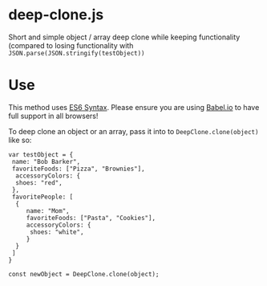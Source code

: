 # deep-clone.js
Short and simple object / array deep clone while keeping functionality (compared to losing functionality with ```JSON.parse(JSON.stringify(testObject))```

# Use
This method uses [ES6 Syntax](http://es6-features.org/#Constants). Please ensure you are using [Babel.io](https://babeljs.io) to have full support in all browsers!

To deep clone an object or an array, pass it into to ```DeepClone.clone(object)``` like so:

```
var testObject = {
 name: "Bob Barker",
 favoriteFoods: ["Pizza", "Brownies"],
  accessoryColors: {
  shoes: "red",
 },
 favoritePeople: [
  {
	 name: "Mom",
	 favoriteFoods: ["Pasta", "Cookies"],
	 accessoryColors: {
	  shoes: "white",
	 }
  }
 ]
}

const newObject = DeepClone.clone(object);

```
